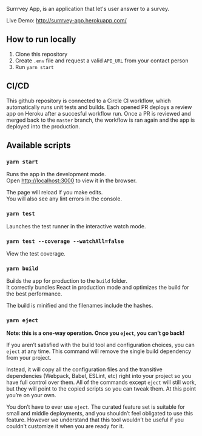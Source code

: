 Surrrvey App, is an application that let's user answer to a survey.

Live Demo:
http://surrrvey-app.herokuapp.com/

## How to run locally
1. Clone this repository
2. Create `.env` file and request a valid `API_URL` from your contact person
2. Run `yarn start`

## CI/CD
This github repository is connected to a Circle CI workflow, which automatically runs unit tests and builds. Each opened PR deploys a review app on Heroku after a succesful workflow run. Once a PR is reviewed and merged back to the `master` branch, the workflow is ran again and the app is deployed into the production.

## Available scripts
### `yarn start`

Runs the app in the development mode.<br />
Open [http://localhost:3000](http://localhost:3000) to view it in the browser.

The page will reload if you make edits.<br />
You will also see any lint errors in the console.

### `yarn test`
Launches the test runner in the interactive watch mode.<br />

### `yarn test --coverage --watchAll=false`
View the test coverage.<br />

### `yarn build`

Builds the app for production to the `build` folder.<br />
It correctly bundles React in production mode and optimizes the build for the best performance.

The build is minified and the filenames include the hashes.<br />

### `yarn eject`

**Note: this is a one-way operation. Once you `eject`, you can’t go back!**

If you aren’t satisfied with the build tool and configuration choices, you can `eject` at any time. This command will remove the single build dependency from your project.

Instead, it will copy all the configuration files and the transitive dependencies (Webpack, Babel, ESLint, etc) right into your project so you have full control over them. All of the commands except `eject` will still work, but they will point to the copied scripts so you can tweak them. At this point you’re on your own.

You don’t have to ever use `eject`. The curated feature set is suitable for small and middle deployments, and you shouldn’t feel obligated to use this feature. However we understand that this tool wouldn’t be useful if you couldn’t customize it when you are ready for it.
